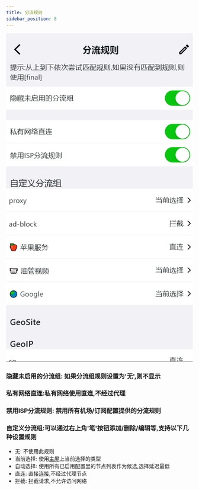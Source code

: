 ```yaml
---
title: 分流规则
sidebar_position: 8
---
```

![](./img/diversion-rule.png#center)


### 隐藏未启用的分流组: 如果分流组规则设置为'无',则不显示
### 私有网络直连:私有网络使用直连,不经过代理
### 禁用ISP分流规则: 禁用所有机场/订阅配置提供的分流规则


### 自定义分流组:可以通过右上角'笔'按钮添加/删除/编辑等,支持以下几种设置规则
- 无: 不使用此规则
- 当前选择: 使用[主屏](../app-manual/home.md)上当前选择的类型
- 自动选择: 使用所有已启用配置里的节点列表作为候选,选择延迟最低
- 直连: 直接连接,不经过代理节点
- 拦截: 拦截请求,不允许访问网络
